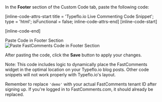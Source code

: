 In the **Footer** section of the Custom Code tab, paste the following code:

[inline-code-attrs-start title = 'Typeflo.io Live Commenting Code Snippet'; type = 'html'; isFunctional = false; inline-code-attrs-end]
[inline-code-start]
<script src="https://cdn.fastcomments.com/js/embed-v2.min.js" async></script>
<script>
    (function () {
        console.log('Starting FastComments');

        function load() {
            let target = null;
            let lastInstance;
            if (document.querySelector('.fastcomments-widget')) {
                setTimeout(load, 1000);
                return;
            }
            if (lastInstance) {
                lastInstance.destroy();
            }
            if (window.FastCommentsUI) {
                console.log('fastcomments found');
                const newElement = document.createElement('div');
                newElement.classList.add('fastcomments-widget');
                const subscribeSection = document.querySelector('.nc-SectionSubscribe2');
                console.log('subscribeSection', subscribeSection);
                if (subscribeSection) {
                    subscribeSection.parentNode.insertBefore(newElement, subscribeSection);
                    target = newElement;
                } else {
                    const fullWidthSection = document.querySelector('.container.w-full');
                    console.log('fullWidthSection', fullWidthSection);
                    if (fullWidthSection) {
                        fullWidthSection.prepend(newElement);
                        target = newElement;
                    }
                }
            }
            if (target) {
                lastInstance = FastCommentsUI(target, {
                    "tenantId": "demo"
                });
            }
            setTimeout(load, 1000);
        }

        load();
    })();
</script>
[inline-code-end]

<div class="screenshot white-bg">
    <div class="title">Paste Code in Footer Section</div>
    <img class="screenshot-image" src="/images/installation-guides/typeflo-step-3-paste-code-in-footer-section.png" alt="Paste FastComments Code in Footer Section" />
</div>

After pasting the code, click the **Save** button to apply your changes.

Note: This code includes logic to dynamically place the FastComments widget in the optimal location on your Typeflo.io blog posts. Other code snippets will not work properly with Typeflo.io's layout.

Remember to replace `'demo'` with your actual FastComments tenant ID after signing up. If you're logged in to FastComments.com, it should already be replaced.